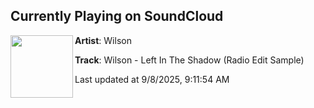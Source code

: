 ## Currently Playing on SoundCloud

[<img align="left" width="100" src="https://i1.sndcdn.com/avatars-aDD3KpDrVFPJ0KDD-z5dYCQ-t500x500.jpg">](https://soundcloud.com/furymc/wilson-left-in-the-shadow-radio-edit-sample?in=saxurn/sets/domestic/)

**Artist**: Wilson 

**Track**: Wilson - Left In The Shadow (Radio Edit Sample)

Last updated at 9/8/2025, 9:11:54 AM
